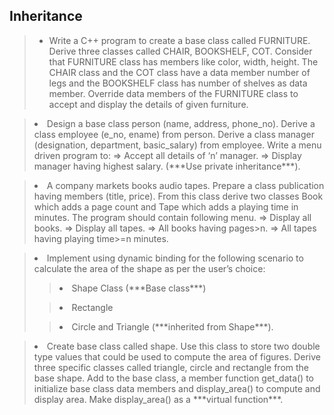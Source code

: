 <h2>Inheritance</h2>



> <ul>
> <li> Write a C++ program to create a base class called FURNITURE. Derive three classes called CHAIR, BOOKSHELF, COT. Consider that FURNITURE class has members like color, width, height. The CHAIR class and the COT class have a data member number of legs and the BOOKSHELF class has number of shelves as data member. Override data members of the FURNITURE class to accept and display the details of given furniture. </li>
 

> <li> Design a base class person (name, address, phone_no). Derive a class employee (e_no, ename) from person. Derive a class manager (designation, department, basic_salary) from employee. Write a menu driven program to: => Accept all details of ‘n’ manager. => Display manager having highest salary. (***Use private inheritance***). </li>


> <li> A company markets books audio tapes. Prepare a class publication having members (title, price). From this class derive two classes Book which adds a page count and Tape which adds a playing time in minutes. The program should contain following menu. => Display all books. => Display all tapes. => All books having pages>n. => All tapes having playing time>=n minutes. </li>


> <li> Implement using dynamic binding for the following scenario to calculate the area of the shape as per the user’s choice:</li>
>
 >> <ol>
>
 >> <li> Shape Class (***Base class***) </li>  
>
 >> <li> Rectangle </li>  
>
 >> <li> Circle and Triangle (***inherited from Shape***). </li>
>
 >> </ol>
 
  
> <li> Create base class called shape. Use this class to store two double type values that could be used to compute the area of figures. Derive three specific classes called triangle, circle and rectangle from the base shape. Add to the base class, a member function get_data() to initialize base class data members and display_area() to compute and display area. Make display_area() as a ***virtual function***. </li>
</ul>
